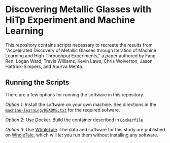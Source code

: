 # Discovering Metallic Glasses with HiTp Experiment and Machine Learning
This repository contains scripts necessary to recreate the results from "Accelerated Discovery of Metallic Glasses through Iteration of Machine Learning and High-Throughput Experiments," a paper authored by Fang Ren, Logan Ward, Travis Williams, Kevin Laws, Chris Wolverton, Jason Hattrick-Simpers, and Apurva Mehta. 

## Running the Scripts

There are a few options for running the software in this repository.

*Option 1*: Install the software on your own machine. See directions in the [`machine-learning/README.txt`](machine-learning) for the required sofware.

*Option 2*: Use Docker. Build the container described in [`Dockerfile`](./Dockerfile)

*Option 3*: Use [WholeTale](https://dashboard.wholetale.org/tale/view/5ad4eb52f4b80b00018d92e1). The data and software for this study are published on [WholeTale](http://wholetale.org/), which will let you run them without installing any software.
